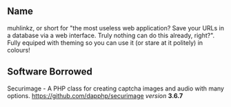 ## Name
 muhlinkz, or short for "the most useless web application? Save your URLs in a database via a web interface. Truly nothing can do this already, right?". Fully equiped with theming so you can use it (or stare at it politely) in colours!
 
## Software Borrowed

Securimage - A PHP class for creating captcha images and audio with many options. https://github.com/dapphp/securimage *version* **3.6.7**